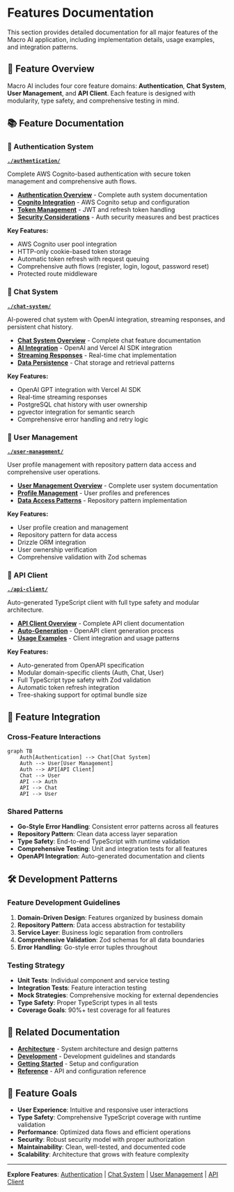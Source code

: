 # Features Documentation

This section provides detailed documentation for all major features of the Macro AI application, including implementation details, usage examples, and integration patterns.

## 🎯 Feature Overview

Macro AI includes four core feature domains: **Authentication**, **Chat System**, **User Management**, and **API Client**. Each feature is designed with modularity, type safety, and comprehensive testing in mind.

## 📚 Feature Documentation

### 🔐 Authentication System

**[`./authentication/`](./authentication/README.md)**

Complete AWS Cognito-based authentication with secure token management and comprehensive auth flows.

- **[Authentication Overview](./authentication/README.md)** - Complete auth system documentation
- **[Cognito Integration](./authentication/cognito-integration.md)** - AWS Cognito setup and configuration
- **[Token Management](./authentication/token-management.md)** - JWT and refresh token handling
- **[Security Considerations](./authentication/security-considerations.md)** - Auth security measures and best practices

**Key Features:**

- AWS Cognito user pool integration
- HTTP-only cookie-based token storage
- Automatic token refresh with request queuing
- Comprehensive auth flows (register, login, logout, password reset)
- Protected route middleware

### 💬 Chat System

**[`./chat-system/`](./chat-system/README.md)**

AI-powered chat system with OpenAI integration, streaming responses, and persistent chat history.

- **[Chat System Overview](./chat-system/README.md)** - Complete chat feature documentation
- **[AI Integration](./chat-system/ai-integration.md)** - OpenAI and Vercel AI SDK integration
- **[Streaming Responses](./chat-system/streaming-responses.md)** - Real-time chat implementation
- **[Data Persistence](./chat-system/data-persistence.md)** - Chat storage and retrieval patterns

**Key Features:**

- OpenAI GPT integration with Vercel AI SDK
- Real-time streaming responses
- PostgreSQL chat history with user ownership
- pgvector integration for semantic search
- Comprehensive error handling and retry logic

### 👤 User Management

**[`./user-management/`](./user-management/README.md)**

User profile management with repository pattern data access and comprehensive user operations.

- **[User Management Overview](./user-management/README.md)** - Complete user system documentation
- **[Profile Management](./user-management/profile-management.md)** - User profiles and preferences
- **[Data Access Patterns](./user-management/data-access-patterns.md)** - Repository pattern implementation

**Key Features:**

- User profile creation and management
- Repository pattern for data access
- Drizzle ORM integration
- User ownership verification
- Comprehensive validation with Zod schemas

### 🔌 API Client

**[`./api-client/`](./api-client/README.md)**

Auto-generated TypeScript client with full type safety and modular architecture.

- **[API Client Overview](./api-client/README.md)** - Complete API client documentation
- **[Auto-Generation](./api-client/auto-generation.md)** - OpenAPI client generation process
- **[Usage Examples](./api-client/usage-examples.md)** - Client integration and usage patterns

**Key Features:**

- Auto-generated from OpenAPI specification
- Modular domain-specific clients (Auth, Chat, User)
- Full TypeScript type safety with Zod validation
- Automatic token refresh integration
- Tree-shaking support for optimal bundle size

## 🔄 Feature Integration

### Cross-Feature Interactions

```mermaid
graph TB
    Auth[Authentication] --> Chat[Chat System]
    Auth --> User[User Management]
    Auth --> API[API Client]
    Chat --> User
    API --> Auth
    API --> Chat
    API --> User
```

### Shared Patterns

- **Go-Style Error Handling**: Consistent error patterns across all features
- **Repository Pattern**: Clean data access layer separation
- **Type Safety**: End-to-end TypeScript with runtime validation
- **Comprehensive Testing**: Unit and integration tests for all features
- **OpenAPI Integration**: Auto-generated documentation and clients

## 🛠️ Development Patterns

### Feature Development Guidelines

1. **Domain-Driven Design**: Features organized by business domain
2. **Repository Pattern**: Data access abstraction for testability
3. **Service Layer**: Business logic separation from controllers
4. **Comprehensive Validation**: Zod schemas for all data boundaries
5. **Error Handling**: Go-style error tuples throughout

### Testing Strategy

- **Unit Tests**: Individual component and service testing
- **Integration Tests**: Feature interaction testing
- **Mock Strategies**: Comprehensive mocking for external dependencies
- **Type Safety**: Proper TypeScript types in all tests
- **Coverage Goals**: 90%+ test coverage for all features

## 🔗 Related Documentation

- **[Architecture](../architecture/README.md)** - System architecture and design patterns
- **[Development](../development/README.md)** - Development guidelines and standards
- **[Getting Started](../getting-started/README.md)** - Setup and configuration
- **[Reference](../reference/README.md)** - API and configuration reference

## 🎯 Feature Goals

- **User Experience**: Intuitive and responsive user interactions
- **Type Safety**: Comprehensive TypeScript coverage with runtime validation
- **Performance**: Optimized data flows and efficient operations
- **Security**: Robust security model with proper authorization
- **Maintainability**: Clean, well-tested, and documented code
- **Scalability**: Architecture that grows with feature complexity

---

**Explore Features**: [Authentication](./authentication/README.md) | [Chat System](./chat-system/README.md) | [User Management](./user-management/README.md) | [API Client](./api-client/README.md)
